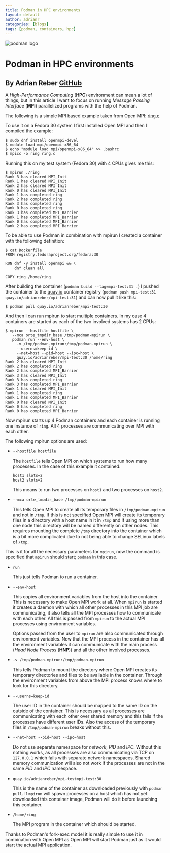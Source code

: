 ```yaml
---
title: Podman in HPC environments
layout: default
author: adrianr
categories: [blogs]
tags: [podman, containers, hpc]
---
```


![podman logo](../static/vectors/raw/podman.svg)

# Podman in HPC environments

## By Adrian Reber [GitHub](https://github.com/adrianreber)

A _High-Performance Computing_ (**HPC**) environment can mean a lot of things,
but in this article I want to focus on running _Message Passing Interface_
(**MPI**) parallelized programs with the help of Podman.

<!--truncate-->

The following is a simple MPI based example taken from Open MPI: [ring.c](https://raw.githubusercontent.com/open-mpi/ompi/master/orte/test/mpi/ring.c)

To use it on a Fedora 30 system I first installed Open MPI and then I compiled
the example:

```shell
$ sudo dnf install openmpi-devel
$ module load mpi/openmpi-x86_64
$ echo "module load mpi/openmpi-x86_64" >> .bashrc
$ mpicc -o ring ring.c
```

Running this on my test system (Fedora 30) with 4 CPUs gives me this:

```shell
$ mpirun ./ring
Rank 3 has cleared MPI_Init
Rank 1 has cleared MPI_Init
Rank 2 has cleared MPI_Init
Rank 0 has cleared MPI_Init
Rank 1 has completed ring
Rank 2 has completed ring
Rank 3 has completed ring
Rank 0 has completed ring
Rank 3 has completed MPI_Barrier
Rank 1 has completed MPI_Barrier
Rank 0 has completed MPI_Barrier
Rank 2 has completed MPI_Barrier
```

To be able to use Podman in combination with mpirun I created a container with
the following definition:

```shell
$ cat Dockerfile
FROM registry.fedoraproject.org/fedora:30

RUN dnf -y install openmpi && \
    dnf clean all

COPY ring /home/ring
```

After building the container (`podman build --tag=mpi-test:31 .`) I pushed the
container to the [quay.io](https://quay.io) container registry (`podman push
mpi-test:31 quay.io/adrianreber/mpi-test:31`) and can now pull it like this:

```shell
$ podman pull quay.io/adrianreber/mpi-test:30
```

And then I can run mpirun to start multiple containers. In my case 4 containers
are started as each of the two involved systems has 2 CPUs:

```shell
$ mpirun --hostfile hostfile \
   --mca orte_tmpdir_base /tmp/podman-mpirun \
   podman run --env-host \
     -v /tmp/podman-mpirun:/tmp/podman-mpirun \
     --userns=keep-id \
     --net=host --pid=host --ipc=host \
     quay.io/adrianreber/mpi-test:30 /home/ring
Rank 2 has cleared MPI_Init
Rank 2 has completed ring
Rank 2 has completed MPI_Barrier
Rank 3 has cleared MPI_Init
Rank 3 has completed ring
Rank 3 has completed MPI_Barrier
Rank 1 has cleared MPI_Init
Rank 1 has completed ring
Rank 1 has completed MPI_Barrier
Rank 0 has cleared MPI_Init
Rank 0 has completed ring
Rank 0 has completed MPI_Barrier
```

Now mpirun starts up 4 Podman containers and each container is running one
instance of `ring`. All 4 processes are communicating over MPI with each other.

The following mpirun options are used:

- `--hostfile hostfile`

  The `hostfile` tells Open MPI on which systems to run how many processes.
  In the case of this example it contained:

  `host1 slots=2`  
   `host2 slots=2`

  This means to run two processes on `host1` and two processes on `host2`.

- `--mca orte_tmpdir_base /tmp/podman-mpirun`

  This tells Open MPI to create all its temporary files in `/tmp/podman-mpirun`
  and not in `/tmp`. If this is not specified Open MPI will create its temporary
  files in a directory with a host name in it in `/tmp` and if using more than one
  node this directory will be named differently on other nodes. This requires
  mounting the complete `/tmp` directory into the container which is a bit more
  complicated due to not being able to change SELinux labels of `/tmp`.

This is it for all the necessary parameters for `mpirun`, now the command is
specified that `mpirun` should start; `podman` in this case.

- `run`

  This just tells Podman to run a container.

- `--env-host`

  This copies all environment variables from the host into the container. This
  is necessary to make Open MPI work at all. When `mpirun` is started it creates a
  daemon with which all other processes in this MPI job are communicating, it
  also tells all the MPI processes how to communicate with each other. All this
  is passed from `mpirun` to the actual MPI processes using environment variables.

  Options passed from the user to `mpirun` are also communicated through
  environment variables. Now that the MPI process in the container has all the
  environment variables it can communicate with the main process (_Head Node
  Process_ (**HNP**)) and all the other involved processes.

- `-v /tmp/podman-mpirun:/tmp/podman-mpirun`

  This tells Podman to mount the directory where Open MPI creates its temporary
  directories and files to be available in the container. Through the environment
  variables from above the MPI process knows where to look for this directory.

- `--userns=keep-id`

  The user ID in the container should be mapped to the same ID on the outside of
  the container. This is necessary as all processes are communicating with each
  other over shared memory and this fails if the processes have different user
  IDs. Also the access of the temporary files in `/tmp/podman-mpirun` breaks
  without this.

- `--net=host --pid=host --ipc=host`

  Do not use separate namespace for _network_, _PID_ and _IPC_. Without this nothing
  works, as all processes are also communicating via TCP on `127.0.0.1` which fails
  with separate network namespaces. Shared memory communication will also not work
  if the processes are not in the same _PID_ and _IPC_ namespace.

- `quay.io/adrianreber/mpi-testmpi-test:30`

  This is the name of the container as downloaded previously with `podman pull`.
  If `mpirun` will spawn processes on a host which has not yet downloaded
  this container image, Podman will do it before launching this container.

- `/home/ring`

  The MPI program in the container which should be started.

Thanks to Podman's fork-exec model it is really simple to use it in combination
with Open MPI as Open MPI will start Podman just as it would start the actual
MPI application.
